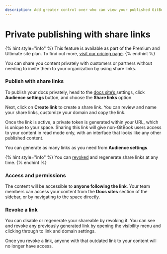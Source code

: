 ```yaml
---
description: Add greater control over who can view your published GitBook documentation.
---
```


# Private publishing with share links

{% hint style="info" %}
This feature is available as part of the Premium and Ultimate site plan. To find out more, [visit our pricing page](https://www.gitbook.com/pricing).
{% endhint %}

You can share you content privately with customers or partners without needing to invite them to your organization by using share links.

### Publish with share links

To publish your docs privately, head to the [docs site’s ](../site-settings.md)settings, click **Audience settings** button, and choose the **Share links** option.

Next, click on **Create link** to create a share link. You can review and name your share links, customize your domain and copy the link.

Once the link is active, a private token is generated within your URL, which is unique to your space. Sharing this link will give non-GitBook users access to your content in read mode only, with an interface that looks like any other published content.

You can generate as many links as you need from **Audience settings**.

{% hint style="info" %}
You can [revoked](share-links.md#revoke-a-link) and regenerate share links at any time.
{% endhint %}

### Access and permissions

The content will be accessible to **anyone following the link**. Your team members can access your content from the **Docs sites** section of the sidebar, or by navigating to the space directly.

### Revoke a link

You can disable or regenerate your shareable by revoking it. You can see and revoke any previously generated link by opening the visibility menu and clicking through to link and domain settings.&#x20;

Once you revoke a link, anyone with that outdated link to your content will no longer have access.
